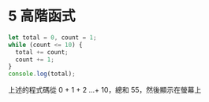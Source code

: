# 5 高階函式

```js
let total = 0, count = 1;
while (count <= 10) {
  total += count;
  count += 1;
}
console.log(total);
```

上述的程式碼從 0 + 1 + 2 ...+ 10，總和 55，然後顯示在螢幕上